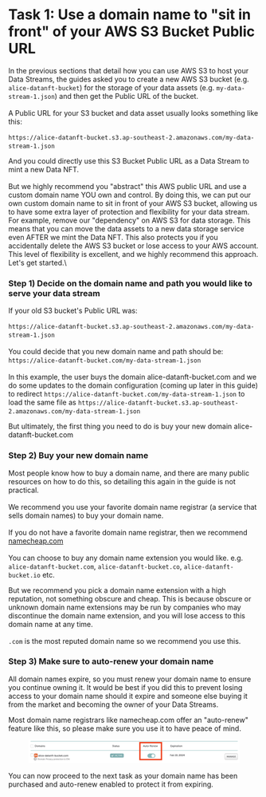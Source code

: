 # Task 1: Use a domain name to "sit in front" of your AWS S3 Bucket Public URL

In the previous sections that detail how you can use AWS S3 to host your Data Streams, the guides asked you to create a new AWS S3 bucket (e.g. `alice-datanft-bucket`) for the storage of your data assets (e.g. `my-data-stream-1.json`) and then get the Public URL of the bucket. \
\
A Public URL for your S3 bucket and data asset usually looks something like this:

`https://alice-datanft-bucket.s3.ap-southeast-2.amazonaws.com/my-data-stream-1.json`

And you could directly use this S3 Bucket Public URL as a Data Stream to mint a new Data NFT. \
\
But we highly recommend you "abstract" this AWS public URL and use a custom domain name YOU own and control. By doing this, we can put our own custom domain name to sit in front of your AWS S3 bucket, allowing us to have some extra layer of protection and flexibility for your data stream. For example, remove our "dependency" on AWS S3 for data storage. This means that you can move the data assets to a new data storage service even AFTER we mint the Data NFT. This also protects you if you accidentally delete the AWS S3 bucket or lose access to your AWS account. This level of flexibility is excellent, and we highly recommend this approach. Let's get started.\


### Step 1) **Decide on the domain name and path you would like to serve your data stream**&#x20;

If your old S3 bucket's Public URL was:

`https://alice-datanft-bucket.s3.ap-southeast-2.amazonaws.com/my-data-stream-1.json`\
\
You could decide that you new domain name and path should be:\
`https://alice-datanft-bucket.com/my-data-stream-1.json`\
\
In this example, the user buys the domain alice-datanft-bucket.com and we do some updates to the domain configuration (coming up later in this guide) to redirect `https://alice-datanft-bucket.com/my-data-stream-1.json` to load the same file as `https://alice-datanft-bucket.s3.ap-southeast-2.amazonaws.com/my-data-stream-1.json`

But ultimately, the first thing you need to do is buy your new domain alice-datanft-bucket.com



### Step 2) **Buy your new domain name**

Most people know how to buy a domain name, and there are many public resources on how to do this, so detailing this again in the guide is not practical.\
\
We recommend you use your favorite domain name registrar (a service that sells domain names) to buy your domain name. \
\
If you do not have a favorite domain name registrar, then we recommend [namecheap.com](https://www.namecheap.com/domains/domain-name-search/) \
\
You can choose to buy any domain name extension you would like. e.g. `alice-datanft-bucket.com`, `alice-datanft-bucket.co`, `alice-datanft-bucket.io` etc.

But we recommend you pick a domain name extension with a high reputation, not something obscure and cheap. This is because obscure or unknown domain name extensions may be run by companies who may discontinue the domain name extension, and you will lose access to this domain name at any time.\
\
`.com` is the most reputed domain name so we recommend you use this.



### **Step 3) Make sure to auto-renew your domain name**

All domain names expire, so you must renew your domain name to ensure you continue owning it. It would be best if you did this to prevent losing access to your domain name should it expire and someone else buying it from the market and becoming the owner of your Data Streams.&#x20;

Most domain name registrars like namecheap.com offer an "auto-renew" feature like this, so please make sure you use it to have peace of mind.

<figure><img src="../../../../../.gitbook/assets/image (15).png" alt=""><figcaption></figcaption></figure>

You can now proceed to the next task as your domain name has been purchased and auto-renew enabled to protect it from expiring.

